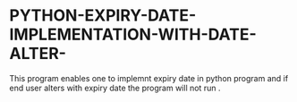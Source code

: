 # PYTHON-EXPIRY-DATE-IMPLEMENTATION-WITH-DATE-ALTER-
This program enables one to implemnt expiry date in python program and if end user alters with expiry date the program will not run .

